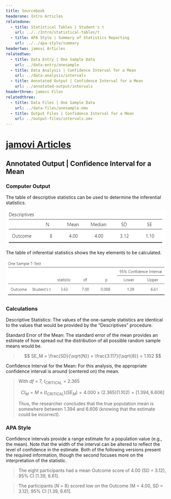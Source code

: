 ```yaml
---
title: Sourcebook
headerone: Intro Articles
relatedone:
  - title: Statistical Tables | Student's t
    url: ../../Intro/statistical-tables/t
  - title: APA Style | Summary of Statistics Reporting
    url: ../../apa-style/summary
headertwo: jamovi Articles
relatedtwo:
  - title: Data Entry | One Sample Data
    url: ../data-entry/onesample
  - title: Data Analysis | Confidence Interval for a Mean
    url: ../data-analysis/intervals
  - title: Annotated Output | Confidence Interval for a Mean
    url: ../annotated-output/intervals
headerthree: jamovi Files
relatedthree:
  - title: Data Files | One Sample Data
    url: ../data-files/onesample.omv
  - title: Output Files | Confidence Interval for a Mean
    url: ../output-files/intervals.omv
---
```


# [jamovi Articles](../index.md)

## Annotated Output | Confidence Interval for a Mean

### Computer Output

The table of descriptive statistics can be used to determine the inferential statistics.

![Screenshot of descriptive table](intervals2.png)

The table of inferential statistics shows the key elements to be calculated.

![Screenshot of inferential table](intervals3.png)

### Calculations

Descriptive Statistics: The values of the one-sample statistics are identical to the values that would be provided by the “Descriptives” procedure.

Standard Error of the Mean: The standard error of the mean provides an estimate of how spread out the distribution of all possible random sample means would be.

> $$ SE_M = \frac{SD}{\sqrt{N}} = \frac{3.117}{\sqrt{8}} = 1.102 $$

Confidence Interval for the Mean: For this analysis, the appropriate confidence interval is around (centered on) the mean.

> With *df* = 7, *t<sub>CRITICAL</sub>* = 2.365
>
> $$ CI_M = M \pm (t_{CRITICAL}) (SE_M) = 4.000 \pm (2.365) (1.102) = [ 1.394, 6.606 ] $$
>
> Thus, the researcher concludes that the true population mean is somewhere between 1.394 and 6.606 (knowing that the estimate could be incorrect).

### APA Style

Confidence intervals provide a range estimate for a population value (e.g., the mean). Note that the width of the interval can be altered to reflect the level of confidence in the estimate. Both of the following versions present the required information, though the second focuses more on the interpretation of the statistic.

> The eight participants had a mean Outcome score of 4.00 (SD = 3.12), 95% CI [1.39, 6.61].

> The participants (*N* = 8) scored low on the Outcome (M = 4.00, SD = 3.12), 95% CI [1.39, 6.61].
